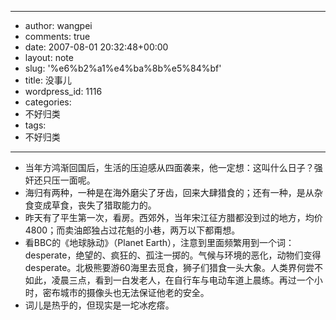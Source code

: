- --
- author: wangpei
- comments: true
- date: 2007-08-01 20:32:48+00:00
- layout: note
- slug: '%e6%b2%a1%e4%ba%8b%e5%84%bf'
- title: 没事儿
- wordpress_id: 1116
- categories:
- 不好归类
- tags:
- 不好归类
- --
- 当年方鸿渐回国后，生活的压迫感从四面袭来，他一定想：这叫什么日子？强奸还只压一面呢。
- 海归有两种，一种是在海外磨尖了牙齿，回来大肆猎食的；还有一种，是从杂食变成草食，丧失了猎取能力的。
- 昨天有了平生第一次，看房。西郊外，当年宋江征方腊都没到过的地方，均价4800；而卖油郎独占过花魁的小巷，两万以下都甭想。
- 看BBC的《地球脉动》（Planet Earth），注意到里面频繁用到一个词：desperate，绝望的、疯狂的、孤注一掷的。气候与环境的恶化，动物们变得desperate。北极熊要游60海里去觅食，狮子们猎食一头大象。人类界何尝不如此，凌晨三点，看到一白发老人，在自行车与电动车道上晨练。再过一个小时，密布城市的摄像头也无法保证他老的安全。
- 词儿是热乎的，但现实是一坨冰疙瘩。
